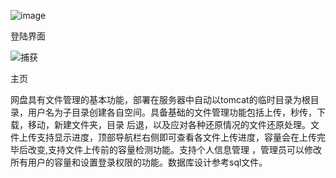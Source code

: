 
![image](https://github.com/yinset/CatCloudDisk/assets/80797110/611080e6-d8a2-4848-930e-ab047b812c95)

登陆界面

![捕获](https://github.com/yinset/CatCloudDisk/assets/80797110/d42dc13d-e032-4f61-8e6f-17bad56489be)

主页

网盘具有文件管理的基本功能，部署在服务器中自动以tomcat的临时目录为根目录，用户名为子目录创建各自空间。具备基础的文件管理功能包括上传，秒传，下载，移动，新建文件夹，目录
后退，以及应对各种还原情况的文件还原处理。文件上传支持显示进度，顶部导航栏右侧即可查看各文件上传进度，容量会在上传完毕后改变,支持文件上传前的容量检测功能。支持个人信息管理
，管理员可以修改所有用户的容量和设置登录权限的功能。数据库设计参考sql文件。

